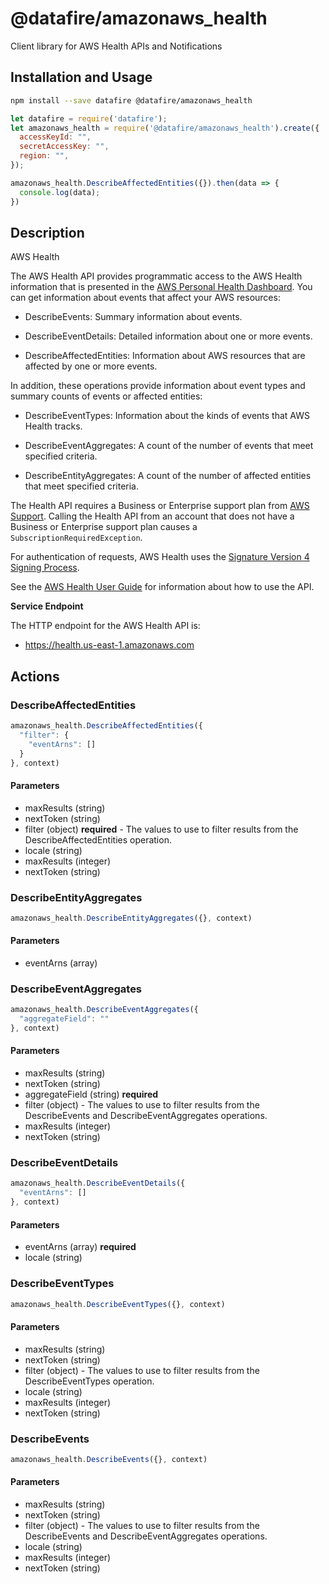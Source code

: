 # @datafire/amazonaws_health

Client library for AWS Health APIs and Notifications

## Installation and Usage
```bash
npm install --save datafire @datafire/amazonaws_health
```

```js
let datafire = require('datafire');
let amazonaws_health = require('@datafire/amazonaws_health').create({
  accessKeyId: "",
  secretAccessKey: "",
  region: "",
});

amazonaws_health.DescribeAffectedEntities({}).then(data => {
  console.log(data);
})
```

## Description
<fullname>AWS Health</fullname> <p>The AWS Health API provides programmatic access to the AWS Health information that is presented in the <a href="https://phd.aws.amazon.com/phd/home#/">AWS Personal Health Dashboard</a>. You can get information about events that affect your AWS resources:</p> <ul> <li> <p> <a>DescribeEvents</a>: Summary information about events.</p> </li> <li> <p> <a>DescribeEventDetails</a>: Detailed information about one or more events.</p> </li> <li> <p> <a>DescribeAffectedEntities</a>: Information about AWS resources that are affected by one or more events.</p> </li> </ul> <p>In addition, these operations provide information about event types and summary counts of events or affected entities:</p> <ul> <li> <p> <a>DescribeEventTypes</a>: Information about the kinds of events that AWS Health tracks.</p> </li> <li> <p> <a>DescribeEventAggregates</a>: A count of the number of events that meet specified criteria.</p> </li> <li> <p> <a>DescribeEntityAggregates</a>: A count of the number of affected entities that meet specified criteria.</p> </li> </ul> <p>The Health API requires a Business or Enterprise support plan from <a href="http://aws.amazon.com/premiumsupport/">AWS Support</a>. Calling the Health API from an account that does not have a Business or Enterprise support plan causes a <code>SubscriptionRequiredException</code>. </p> <p>For authentication of requests, AWS Health uses the <a href="http://docs.aws.amazon.com/general/latest/gr/signature-version-4.html">Signature Version 4 Signing Process</a>.</p> <p>See the <a href="http://docs.aws.amazon.com/health/latest/ug/what-is-aws-health.html">AWS Health User Guide</a> for information about how to use the API.</p> <p> <b>Service Endpoint</b> </p> <p>The HTTP endpoint for the AWS Health API is:</p> <ul> <li> <p>https://health.us-east-1.amazonaws.com </p> </li> </ul>

## Actions
### DescribeAffectedEntities



```js
amazonaws_health.DescribeAffectedEntities({
  "filter": {
    "eventArns": []
  }
}, context)
```

#### Parameters
* maxResults (string)
* nextToken (string)
* filter (object) **required** - The values to use to filter results from the <a>DescribeAffectedEntities</a> operation.
* locale (string)
* maxResults (integer)
* nextToken (string)

### DescribeEntityAggregates



```js
amazonaws_health.DescribeEntityAggregates({}, context)
```

#### Parameters
* eventArns (array)

### DescribeEventAggregates



```js
amazonaws_health.DescribeEventAggregates({
  "aggregateField": ""
}, context)
```

#### Parameters
* maxResults (string)
* nextToken (string)
* aggregateField (string) **required**
* filter (object) - The values to use to filter results from the <a>DescribeEvents</a> and <a>DescribeEventAggregates</a> operations.
* maxResults (integer)
* nextToken (string)

### DescribeEventDetails



```js
amazonaws_health.DescribeEventDetails({
  "eventArns": []
}, context)
```

#### Parameters
* eventArns (array) **required**
* locale (string)

### DescribeEventTypes



```js
amazonaws_health.DescribeEventTypes({}, context)
```

#### Parameters
* maxResults (string)
* nextToken (string)
* filter (object) - The values to use to filter results from the <a>DescribeEventTypes</a> operation.
* locale (string)
* maxResults (integer)
* nextToken (string)

### DescribeEvents



```js
amazonaws_health.DescribeEvents({}, context)
```

#### Parameters
* maxResults (string)
* nextToken (string)
* filter (object) - The values to use to filter results from the <a>DescribeEvents</a> and <a>DescribeEventAggregates</a> operations.
* locale (string)
* maxResults (integer)
* nextToken (string)

